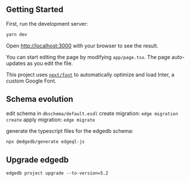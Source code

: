 ## Getting Started

First, run the development server:

```bash
yarn dev
```

Open [http://localhost:3000](http://localhost:3000) with your browser to see the result.

You can start editing the page by modifying `app/page.tsx`. The page auto-updates as you edit the file.

This project uses [`next/font`](https://nextjs.org/docs/basic-features/font-optimization) to automatically optimize and load Inter, a custom Google Font.

## Schema evolution

edit schema in `dbschema/default.esdl`
create migration: `edge migration create`
apply migration: `edge migrate`

generate the typescript files for the edgedb schema:

```bash
npx @edgedb/generate edgeql-js
```

## Upgrade edgedb

```edgedb project upgrade --to-version=5.2```
